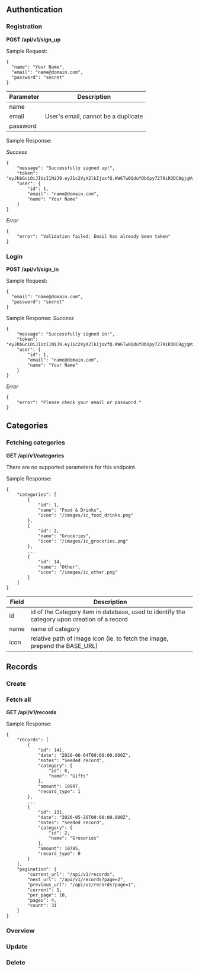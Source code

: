 ## Authentication

### Registration

**POST /api/v1/sign_up**

Sample Request:
```
{
  "name": "Your Name",
  "email": "name@domain.com",
  "password": "secret"
}
```

| Parameter | Description                         |
|-----------|-------------------------------------|
| name      |                                     |
| email     | User's email, cannot be a duplicate |
| password  |                                     |

Sample Response:

*Success*
```
{
    "message": "Successfully signed up!",
    "token": "eyJhbGciOiJIUzI1NiJ9.eyJ1c2VyX2lkIjoxfQ.KW6Tw0QduYObOpy7279iR3DC8gjqWzSYtSfg1Vb4u8g",
    "user": {
        "id": 1,
        "email": "name@domain.com",
        "name": "Your Name"
    }
}
```

*Error*
```
{
    "error": "Validation failed: Email has already been taken"
}
```

### Login

**POST /api/v1/sign_in**

Sample Request:
```
{
  "email": "name@domain.com",
  "password": "secret"
}
```

Sample Response:
*Success*
```
{
    "message": "Successfully signed in!",
    "token": "eyJhbGciOiJIUzI1NiJ9.eyJ1c2VyX2lkIjoxfQ.KW6Tw0QduYObOpy7279iR3DC8gjqWzSYtSfg1Vb4u8g",
    "user": {
        "id": 1,
        "email": "name@domain.com",
        "name": "Your Name"
    }
}
```

*Error*
```
{
    "error": "Please check your email or password."
}
```


## Categories

### Fetching categories

**GET /api/v1/categories**

There are no supported parameters for this endpoint.

Sample Response:

```
{
    "categories": [
        {
            "id": 1,
            "name": "Food & Drinks",
            "icon": "/images/ic_food_drinks.png"
        },
        {
            "id": 2,
            "name": "Groceries",
            "icon": "/images/ic_groceries.png"
        },
        ...
        {
            "id": 14,
            "name": "Other",
            "icon": "/images/ic_other.png"
        }
    ]
}
```

| Field | Description                                                                                  |
|-------|----------------------------------------------------------------------------------------------|
| id    | id of the Category item in database, used to identify the category upon creation of a record |
| name  | name of category                                                                             |
| icon  | relative path of image icon (ie. to fetch the image, prepend the BASE_URL)                   |


## Records

### Create

### Fetch all

**GET /api/v1/records**


Sample Response:

```
{
    "records": [
        {
            "id": 141,
            "date": "2020-06-04T00:00:00.000Z",
            "notes": "Seeded record",
            "category": {
                "id": 6,
                "name": "Gifts"
            },
            "amount": 18997,
            "record_type": 1
        },
        ...
        {
            "id": 131,
            "date": "2020-05-26T00:00:00.000Z",
            "notes": "Seeded record",
            "category": {
                "id": 2,
                "name": "Groceries"
            },
            "amount": 10785,
            "record_type": 0
        }
    ],
    "pagination": {
        "current_url": "/api/v1/records",
        "next_url": "/api/v1/records?page=2",
        "previous_url": "/api/v1/records?page=1",
        "current": 1,
        "per_page": 10,
        "pages": 4,
        "count": 31
    }
}
```
### Overview

### Update

### Delete